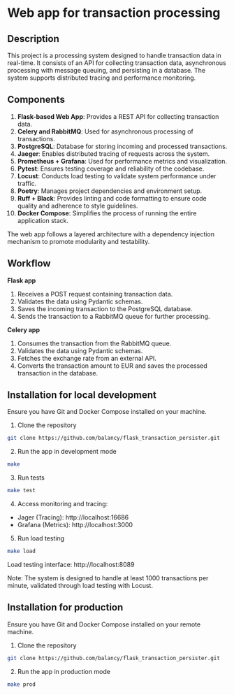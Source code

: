 # Web app for transaction processing

## Description

This project is a processing system designed to handle transaction data in real-time. It consists of an API for collecting transaction data, asynchronous processing with message queuing, and persisting in a database. The system supports distributed tracing and performance monitoring.

## Components

1. **Flask-based Web App**: Provides a REST API for collecting transaction data.
2. **Celery and RabbitMQ**: Used for asynchronous processing of transactions.
3. **PostgreSQL**: Database for storing incoming and processed transactions.
4. **Jaeger**: Enables distributed tracing of requests across the system.
5. **Prometheus + Grafana**: Used for performance metrics and visualization.
6. **Pytest**: Ensures testing coverage and reliability of the codebase.
7. **Locust**: Conducts load testing to validate system performance under traffic.
8. **Poetry**: Manages project dependencies and environment setup.
9. **Ruff + Black**: Provides linting and code formatting to ensure code quality and adherence to style guidelines.
10. **Docker Compose**: Simplifies the process of running the entire application stack.

The web app follows a layered architecture with a dependency injection mechanism to promote modularity and testability.

## Workflow

**Flask app**
1. Receives a POST request containing transaction data.
2. Validates the data using Pydantic schemas.
3. Saves the incoming transaction to the PostgreSQL database.
4. Sends the transaction to a RabbitMQ queue for further processing.

**Celery app**
1. Consumes the transaction from the RabbitMQ queue.
2. Validates the data using Pydantic schemas.
3. Fetches the exchange rate from an external API.
4. Converts the transaction amount to EUR and saves the processed transaction in the database.

## Installation for local development

Ensure you have Git and Docker Compose installed on your machine.

1. Clone the repository

```sh
git clone https://github.com/balancy/flask_transaction_persister.git
```

2. Run the app in development mode

```sh
make
```

3. Run tests
```sh
make test
```

4. Access monitoring and tracing:
- Jager (Tracing): http://localhost:16686
- Grafana (Metrics): http://localhost:3000


5. Run load testing

```sh
make load
```

Load testing interface: http://localhost:8089

Note: The system is designed to handle at least 1000 transactions per minute, validated through load testing with Locust.

## Installation for production

Ensure you have Git and Docker Compose installed on your remote machine.

1. Clone the repository

```sh
git clone https://github.com/balancy/flask_transaction_persister.git
```

2. Run the app in production mode

```sh
make prod
```